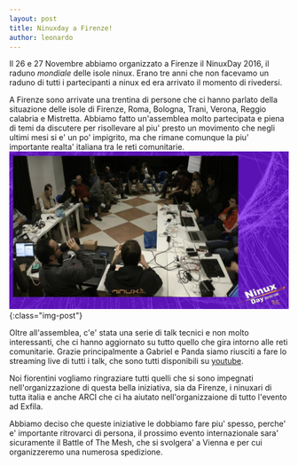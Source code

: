```yaml
---
layout: post
title: Ninuxday a Firenze!
author: leonardo
---
```


Il 26 e 27 Novembre abbiamo organizzato a Firenze il NinuxDay 2016, il raduno *mondiale* delle isole ninux. Erano tre anni che non facevamo un raduno di tutti i partecipanti a ninux ed era arrivato il momento di rivedersi.

A Firenze sono arrivate una trentina di persone che ci hanno parlato della situazione delle isole di  Firenze, Roma, Bologna, Trani, Verona, Reggio calabria e Mistretta. Abbiamo fatto un'assemblea molto partecipata e piena di temi da discutere per risollevare al piu' presto un movimento che negli ultimi mesi si e' un po' impigrito, ma che rimane comunque la piu' importante realta' italiana tra le reti comunitarie. 
![Pagina 1](/images/ninuxday_assemblea.jpg "L'inizio dell'assemblea"){:class="img-post"}

Oltre all'assemblea, c'e' stata una serie di talk tecnici e non molto interessanti, che ci hanno aggiornato su tutto quello che gira intorno alle reti comunitarie. Grazie principalmente a Gabriel e Panda siamo riusciti a fare lo streaming live di tutti i talk, che sono tutti disponibili su [youtube](https://www.youtube.com/playlist?list=PLMOK3u5U-oQjHyj5AGE33_gJ5bjWkMYGY).

Noi fiorentini vogliamo ringraziare tutti quelli che si sono impegnati nell'organizzazione di questa bella iniziativa, sia da Firenze, i ninuxari di tutta italia e anche ARCI che ci ha aiutato nell'organizzaione di tutto l'evento ad Exfila.

Abbiamo deciso che queste iniziative le dobbiamo fare piu' spesso, perche' e' importante ritrovarci di persona, il prossimo evento internazionale sara' sicuramente il Battle of The Mesh, che si svolgera' a Vienna e per cui organizzeremo una numerosa spedizione.
